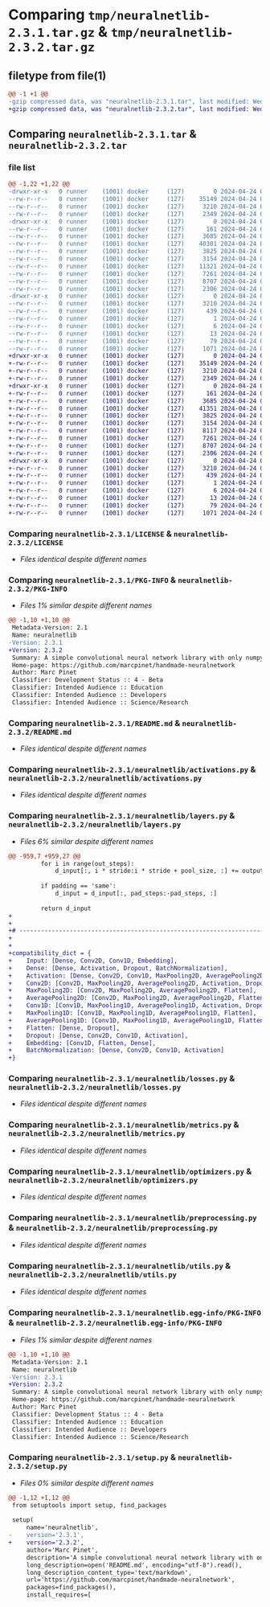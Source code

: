 # Comparing `tmp/neuralnetlib-2.3.1.tar.gz` & `tmp/neuralnetlib-2.3.2.tar.gz`

## filetype from file(1)

```diff
@@ -1 +1 @@
-gzip compressed data, was "neuralnetlib-2.3.1.tar", last modified: Wed Apr 24 01:14:28 2024, max compression
+gzip compressed data, was "neuralnetlib-2.3.2.tar", last modified: Wed Apr 24 01:23:52 2024, max compression
```

## Comparing `neuralnetlib-2.3.1.tar` & `neuralnetlib-2.3.2.tar`

### file list

```diff
@@ -1,22 +1,22 @@
-drwxr-xr-x   0 runner    (1001) docker     (127)        0 2024-04-24 01:14:28.779139 neuralnetlib-2.3.1/
--rw-r--r--   0 runner    (1001) docker     (127)    35149 2024-04-24 01:14:15.000000 neuralnetlib-2.3.1/LICENSE
--rw-r--r--   0 runner    (1001) docker     (127)     3210 2024-04-24 01:14:28.779139 neuralnetlib-2.3.1/PKG-INFO
--rw-r--r--   0 runner    (1001) docker     (127)     2349 2024-04-24 01:14:15.000000 neuralnetlib-2.3.1/README.md
-drwxr-xr-x   0 runner    (1001) docker     (127)        0 2024-04-24 01:14:28.779139 neuralnetlib-2.3.1/neuralnetlib/
--rw-r--r--   0 runner    (1001) docker     (127)      161 2024-04-24 01:14:15.000000 neuralnetlib-2.3.1/neuralnetlib/__init__.py
--rw-r--r--   0 runner    (1001) docker     (127)     3685 2024-04-24 01:14:15.000000 neuralnetlib-2.3.1/neuralnetlib/activations.py
--rw-r--r--   0 runner    (1001) docker     (127)    40301 2024-04-24 01:14:15.000000 neuralnetlib-2.3.1/neuralnetlib/layers.py
--rw-r--r--   0 runner    (1001) docker     (127)     3825 2024-04-24 01:14:15.000000 neuralnetlib-2.3.1/neuralnetlib/losses.py
--rw-r--r--   0 runner    (1001) docker     (127)     3154 2024-04-24 01:14:15.000000 neuralnetlib-2.3.1/neuralnetlib/metrics.py
--rw-r--r--   0 runner    (1001) docker     (127)    11321 2024-04-24 01:14:15.000000 neuralnetlib-2.3.1/neuralnetlib/model.py
--rw-r--r--   0 runner    (1001) docker     (127)     7261 2024-04-24 01:14:15.000000 neuralnetlib-2.3.1/neuralnetlib/optimizers.py
--rw-r--r--   0 runner    (1001) docker     (127)     8707 2024-04-24 01:14:15.000000 neuralnetlib-2.3.1/neuralnetlib/preprocessing.py
--rw-r--r--   0 runner    (1001) docker     (127)     2306 2024-04-24 01:14:15.000000 neuralnetlib-2.3.1/neuralnetlib/utils.py
-drwxr-xr-x   0 runner    (1001) docker     (127)        0 2024-04-24 01:14:28.779139 neuralnetlib-2.3.1/neuralnetlib.egg-info/
--rw-r--r--   0 runner    (1001) docker     (127)     3210 2024-04-24 01:14:28.000000 neuralnetlib-2.3.1/neuralnetlib.egg-info/PKG-INFO
--rw-r--r--   0 runner    (1001) docker     (127)      439 2024-04-24 01:14:28.000000 neuralnetlib-2.3.1/neuralnetlib.egg-info/SOURCES.txt
--rw-r--r--   0 runner    (1001) docker     (127)        1 2024-04-24 01:14:28.000000 neuralnetlib-2.3.1/neuralnetlib.egg-info/dependency_links.txt
--rw-r--r--   0 runner    (1001) docker     (127)        6 2024-04-24 01:14:28.000000 neuralnetlib-2.3.1/neuralnetlib.egg-info/requires.txt
--rw-r--r--   0 runner    (1001) docker     (127)       13 2024-04-24 01:14:28.000000 neuralnetlib-2.3.1/neuralnetlib.egg-info/top_level.txt
--rw-r--r--   0 runner    (1001) docker     (127)       79 2024-04-24 01:14:28.779139 neuralnetlib-2.3.1/setup.cfg
--rw-r--r--   0 runner    (1001) docker     (127)     1071 2024-04-24 01:14:15.000000 neuralnetlib-2.3.1/setup.py
+drwxr-xr-x   0 runner    (1001) docker     (127)        0 2024-04-24 01:23:52.241866 neuralnetlib-2.3.2/
+-rw-r--r--   0 runner    (1001) docker     (127)    35149 2024-04-24 01:23:41.000000 neuralnetlib-2.3.2/LICENSE
+-rw-r--r--   0 runner    (1001) docker     (127)     3210 2024-04-24 01:23:52.241866 neuralnetlib-2.3.2/PKG-INFO
+-rw-r--r--   0 runner    (1001) docker     (127)     2349 2024-04-24 01:23:41.000000 neuralnetlib-2.3.2/README.md
+drwxr-xr-x   0 runner    (1001) docker     (127)        0 2024-04-24 01:23:52.241866 neuralnetlib-2.3.2/neuralnetlib/
+-rw-r--r--   0 runner    (1001) docker     (127)      161 2024-04-24 01:23:41.000000 neuralnetlib-2.3.2/neuralnetlib/__init__.py
+-rw-r--r--   0 runner    (1001) docker     (127)     3685 2024-04-24 01:23:41.000000 neuralnetlib-2.3.2/neuralnetlib/activations.py
+-rw-r--r--   0 runner    (1001) docker     (127)    41351 2024-04-24 01:23:41.000000 neuralnetlib-2.3.2/neuralnetlib/layers.py
+-rw-r--r--   0 runner    (1001) docker     (127)     3825 2024-04-24 01:23:41.000000 neuralnetlib-2.3.2/neuralnetlib/losses.py
+-rw-r--r--   0 runner    (1001) docker     (127)     3154 2024-04-24 01:23:41.000000 neuralnetlib-2.3.2/neuralnetlib/metrics.py
+-rw-r--r--   0 runner    (1001) docker     (127)     8117 2024-04-24 01:23:41.000000 neuralnetlib-2.3.2/neuralnetlib/model.py
+-rw-r--r--   0 runner    (1001) docker     (127)     7261 2024-04-24 01:23:41.000000 neuralnetlib-2.3.2/neuralnetlib/optimizers.py
+-rw-r--r--   0 runner    (1001) docker     (127)     8707 2024-04-24 01:23:41.000000 neuralnetlib-2.3.2/neuralnetlib/preprocessing.py
+-rw-r--r--   0 runner    (1001) docker     (127)     2306 2024-04-24 01:23:41.000000 neuralnetlib-2.3.2/neuralnetlib/utils.py
+drwxr-xr-x   0 runner    (1001) docker     (127)        0 2024-04-24 01:23:52.241866 neuralnetlib-2.3.2/neuralnetlib.egg-info/
+-rw-r--r--   0 runner    (1001) docker     (127)     3210 2024-04-24 01:23:52.000000 neuralnetlib-2.3.2/neuralnetlib.egg-info/PKG-INFO
+-rw-r--r--   0 runner    (1001) docker     (127)      439 2024-04-24 01:23:52.000000 neuralnetlib-2.3.2/neuralnetlib.egg-info/SOURCES.txt
+-rw-r--r--   0 runner    (1001) docker     (127)        1 2024-04-24 01:23:52.000000 neuralnetlib-2.3.2/neuralnetlib.egg-info/dependency_links.txt
+-rw-r--r--   0 runner    (1001) docker     (127)        6 2024-04-24 01:23:52.000000 neuralnetlib-2.3.2/neuralnetlib.egg-info/requires.txt
+-rw-r--r--   0 runner    (1001) docker     (127)       13 2024-04-24 01:23:52.000000 neuralnetlib-2.3.2/neuralnetlib.egg-info/top_level.txt
+-rw-r--r--   0 runner    (1001) docker     (127)       79 2024-04-24 01:23:52.241866 neuralnetlib-2.3.2/setup.cfg
+-rw-r--r--   0 runner    (1001) docker     (127)     1071 2024-04-24 01:23:41.000000 neuralnetlib-2.3.2/setup.py
```

### Comparing `neuralnetlib-2.3.1/LICENSE` & `neuralnetlib-2.3.2/LICENSE`

 * *Files identical despite different names*

### Comparing `neuralnetlib-2.3.1/PKG-INFO` & `neuralnetlib-2.3.2/PKG-INFO`

 * *Files 1% similar despite different names*

```diff
@@ -1,10 +1,10 @@
 Metadata-Version: 2.1
 Name: neuralnetlib
-Version: 2.3.1
+Version: 2.3.2
 Summary: A simple convolutional neural network library with only numpy as dependency
 Home-page: https://github.com/marcpinet/handmade-neuralnetwork
 Author: Marc Pinet
 Classifier: Development Status :: 4 - Beta
 Classifier: Intended Audience :: Education
 Classifier: Intended Audience :: Developers
 Classifier: Intended Audience :: Science/Research
```

### Comparing `neuralnetlib-2.3.1/README.md` & `neuralnetlib-2.3.2/README.md`

 * *Files identical despite different names*

### Comparing `neuralnetlib-2.3.1/neuralnetlib/activations.py` & `neuralnetlib-2.3.2/neuralnetlib/activations.py`

 * *Files identical despite different names*

### Comparing `neuralnetlib-2.3.1/neuralnetlib/layers.py` & `neuralnetlib-2.3.2/neuralnetlib/layers.py`

 * *Files 6% similar despite different names*

```diff
@@ -959,7 +959,27 @@
         for i in range(out_steps):
             d_input[:, i * stride:i * stride + pool_size, :] += output_error[:, i, :][:, np.newaxis, :] / pool_size
 
         if padding == 'same':
             d_input = d_input[:, pad_steps:-pad_steps, :]
 
         return d_input
+    
+
+# --------------------------------------------------------------------------------------------------------------
+
+
+compatibility_dict = {
+    Input: [Dense, Conv2D, Conv1D, Embedding],
+    Dense: [Dense, Activation, Dropout, BatchNormalization],
+    Activation: [Dense, Conv2D, Conv1D, MaxPooling2D, AveragePooling2D, MaxPooling1D, AveragePooling1D, Flatten, Dropout],
+    Conv2D: [Conv2D, MaxPooling2D, AveragePooling2D, Activation, Dropout, Flatten, BatchNormalization],
+    MaxPooling2D: [Conv2D, MaxPooling2D, AveragePooling2D, Flatten],
+    AveragePooling2D: [Conv2D, MaxPooling2D, AveragePooling2D, Flatten],
+    Conv1D: [Conv1D, MaxPooling1D, AveragePooling1D, Activation, Dropout, Flatten, BatchNormalization],
+    MaxPooling1D: [Conv1D, MaxPooling1D, AveragePooling1D, Flatten],
+    AveragePooling1D: [Conv1D, MaxPooling1D, AveragePooling1D, Flatten],
+    Flatten: [Dense, Dropout],
+    Dropout: [Dense, Conv2D, Conv1D, Activation],
+    Embedding: [Conv1D, Flatten, Dense],
+    BatchNormalization: [Dense, Conv2D, Conv1D, Activation]
+}
```

### Comparing `neuralnetlib-2.3.1/neuralnetlib/losses.py` & `neuralnetlib-2.3.2/neuralnetlib/losses.py`

 * *Files identical despite different names*

### Comparing `neuralnetlib-2.3.1/neuralnetlib/metrics.py` & `neuralnetlib-2.3.2/neuralnetlib/metrics.py`

 * *Files identical despite different names*

### Comparing `neuralnetlib-2.3.1/neuralnetlib/optimizers.py` & `neuralnetlib-2.3.2/neuralnetlib/optimizers.py`

 * *Files identical despite different names*

### Comparing `neuralnetlib-2.3.1/neuralnetlib/preprocessing.py` & `neuralnetlib-2.3.2/neuralnetlib/preprocessing.py`

 * *Files identical despite different names*

### Comparing `neuralnetlib-2.3.1/neuralnetlib/utils.py` & `neuralnetlib-2.3.2/neuralnetlib/utils.py`

 * *Files identical despite different names*

### Comparing `neuralnetlib-2.3.1/neuralnetlib.egg-info/PKG-INFO` & `neuralnetlib-2.3.2/neuralnetlib.egg-info/PKG-INFO`

 * *Files 1% similar despite different names*

```diff
@@ -1,10 +1,10 @@
 Metadata-Version: 2.1
 Name: neuralnetlib
-Version: 2.3.1
+Version: 2.3.2
 Summary: A simple convolutional neural network library with only numpy as dependency
 Home-page: https://github.com/marcpinet/handmade-neuralnetwork
 Author: Marc Pinet
 Classifier: Development Status :: 4 - Beta
 Classifier: Intended Audience :: Education
 Classifier: Intended Audience :: Developers
 Classifier: Intended Audience :: Science/Research
```

### Comparing `neuralnetlib-2.3.1/setup.py` & `neuralnetlib-2.3.2/setup.py`

 * *Files 0% similar despite different names*

```diff
@@ -1,12 +1,12 @@
 from setuptools import setup, find_packages
 
 setup(
     name='neuralnetlib',
-    version='2.3.1',
+    version='2.3.2',
     author='Marc Pinet',
     description='A simple convolutional neural network library with only numpy as dependency',
     long_description=open('README.md', encoding="utf-8").read(),
     long_description_content_type='text/markdown',
     url='https://github.com/marcpinet/handmade-neuralnetwork',
     packages=find_packages(),
     install_requires=[
```

